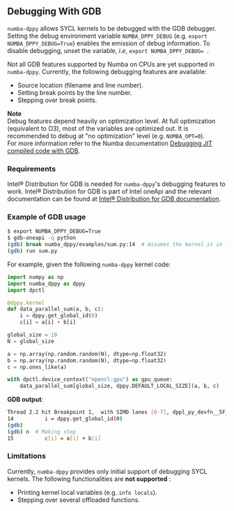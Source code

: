 ## Debugging With GDB

`numba-dppy` allows SYCL kernels to be debugged with the GDB debugger.
Setting the debug environment variable `NUMBA_DPPY_DEBUG` (e.g.
`export NUMBA_DPPY_DEBUG=True`) enables the emission of debug information.
To disable debugging, unset the variable, *i.e*, `export NUMBA_DPPY_DEBUG= `.

Not all GDB features supported by Numba on CPUs are yet supported in `numba-dppy`.
Currently, the following debugging features are available:
- Source location (filename and line number).
- Setting break points by the line number.
- Stepping over break points.

**Note**  
Debug features depend heavily on optimization level. At full optimization (equivalent to O3), 
most of the variables are optimized out. 
It is recommended to debug at "no optimization" level (e.g. `NUMBA_OPT=0`).  
For more information refer to the Numba documentation 
[Debugging JIT compiled code with GDB](https://numba.pydata.org/numba-doc/latest/user/troubleshoot.html?highlight=numba_opt#debugging-jit-compiled-code-with-gdb).


### Requirements

Intel® Distribution for GDB is needed for `numba-dppy`'s debugging features
to work. Intel® Distribution for GDB is part of Intel oneApi and the relevant
documentation can be found at
[Intel® Distribution for GDB documentation](https://software.intel.com/content/www/us/en/develop/tools/oneapi/components/distribution-for-gdb.html).

### Example of GDB usage

```bash
$ export NUMBA_DPPY_DEBUG=True
$ gdb-oneapi -q python
(gdb) break numba_dppy/examples/sum.py:14  # Assumes the kernel is in file sum.py, at line 14
(gdb) run sum.py
```

For example, given the following `numba-dppy` kernel code:
```python
import numpy as np
import numba_dppy as dppy
import dpctl

@dppy.kernel
def data_parallel_sum(a, b, c):
    i = dppy.get_global_id(0)
    c[i] = a[i] + b[i]

global_size = 10
N = global_size

a = np.array(np.random.random(N), dtype=np.float32)
b = np.array(np.random.random(N), dtype=np.float32)
c = np.ones_like(a)

with dpctl.device_context("opencl:gpu") as gpu_queue:
    data_parallel_sum[global_size, dppy.DEFAULT_LOCAL_SIZE](a, b, c)
```

**GDB output**:
```bash
Thread 2.2 hit Breakpoint 1,  with SIMD lanes [0-7], dppl_py_devfn__5F__5F_main_5F__5F__2E_data_5F_parallel_5F_sum_24_1_2E_array_28_float32_2C__20_1d_2C__20_C_29__2E_array_28_float32_2C__20_1d_2C__20_C_29__2E_array_28_float32_2C__20_1d_2C__20_C_29_ () at sum.py:14
14          i = dppy.get_global_id(0)
(gdb)
(gdb) n  # Making step
15          c[i] = a[i] + b[i]
```


### Limitations

Currently, `numba-dppy` provides only initial support of debugging SYCL kernels.
The following functionalities are **not supported** :
- Printing kernel local variables (e.g. ```info locals```).
- Stepping over several offloaded functions.

